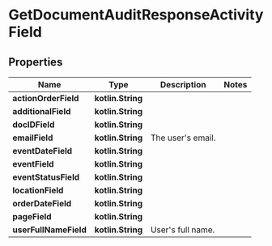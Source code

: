 
# GetDocumentAuditResponseActivityField

## Properties
Name | Type | Description | Notes
------------ | ------------- | ------------- | -------------
**actionOrderField** | **kotlin.String** |  | 
**additionalField** | **kotlin.String** |  | 
**docIDField** | **kotlin.String** |  | 
**emailField** | **kotlin.String** | The user&#39;s email. | 
**eventDateField** | **kotlin.String** |  | 
**eventField** | **kotlin.String** |  | 
**eventStatusField** | **kotlin.String** |  | 
**locationField** | **kotlin.String** |  | 
**orderDateField** | **kotlin.String** |  | 
**pageField** | **kotlin.String** |  | 
**userFullNameField** | **kotlin.String** | User&#39;s full name. | 



